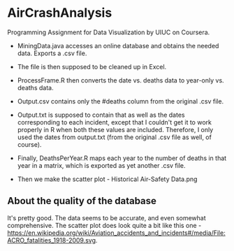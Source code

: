 # AirCrashAnalysis
Programming Assignment for Data Visualization by UIUC on Coursera.

* MiningData.java accesses an online database and obtains the needed data. Exports a .csv file. 

* The file is then supposed to be cleaned up in Excel. 

* ProcessFrame.R then converts the date vs. deaths data to year-only vs. deaths data. 

* Output.csv contains only the #deaths column from the original .csv file. 

* Output.txt is supposed to contain that as well as the dates corresponding to each incident, except that I couldn't get it to work properly in R when both these values are included. Therefore, I only used the dates from output.txt (from the original .csv file as well, of course). 

* Finally, DeathsPerYear.R maps each year to the number of deaths in that year in a matrix, which is exported as yet another .csv file.

* Then we make the scatter plot - Historical Air-Safety Data.png

## About the quality of the database

It's pretty good. The data seems to be accurate, and even somewhat comprehensive. The scatter plot does look quite a bit like this one - https://en.wikipedia.org/wiki/Aviation_accidents_and_incidents#/media/File:ACRO_fatalities_1918-2009.svg.
